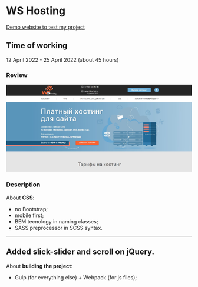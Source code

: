 # WS Hosting
[Demo website to test my project](https://ollaweb.github.io/t-hosting)
## Time of working
12 April 2022 - 25 April 2022 (about 45 hours)

### Review
![Look at this lovely design](https://github.com/ollaweb/t-hosting/blob/main/src/img/t-hosting.jpg)
### Description
About **CSS**:
* no Bootstrap;
* mobile first;
* BEM tecnology in naming classes;
* SASS preprocessor in SCSS syntax.
---
Added slick-slider and scroll on jQuery. 
---
About **building the project**:
* Gulp (for everything else) + Webpack (for js files);
